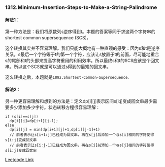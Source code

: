 ### 1312.Minimum-Insertion-Steps-to-Make-a-String-Palindrome

#### 解法1：
第一种方法是：我们将原数列s逆序得到t。本题的答案等同于求这两个字符串的shortest common supersequence (SCS)。

这个转换其实并不容易理解。我们只能大概地有一种直观的感受：因为s和t是逆序关系，s最后一个字符等于t的第一个字符，应该让s放置于t的前面，尽可能地重合s的尾部和t的头部来提高字符重用的利用效率。所以最终s和t的SCS应该是个回文串。所以这个SCS就是可以通过s得到的最短的回文串。

这么转换之后，本题就是```1092.Shortest-Common-Supersequence```.

#### 解法2：
另一种更容易理解和想到的方法是：定义dp[i][j]表示区间s[i:j]变成回文串最少需要多少添加多少字符。状态转移方程很容易理解：
```
if (s[i]==s[j])  
  dp[i][j]=dp[i+1][j-1]; 
else 
  dp[i][j] = min(dp[i+1][j]+1,dp[i][j-1]+1) 
  // 前者表示让s[i+1:j]已经成为回文串，再在s[j]后添加一个与s[i]相同的字符使得s[i:j]变成回文串
  // 前者表示让s[i:j-1]已经成为回文串，再在s[i]前添加一个与s[j]相同的字符使得s[i:j]变成回文串
```

[Leetcode Link](https://leetcode.com/problems/minimum-insertion-steps-to-make-a-string-palindrome)
